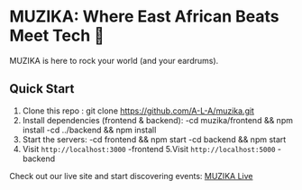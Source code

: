 # MUZIKA: Where East African Beats Meet Tech 🎵

 MUZIKA is here to rock your world (and your eardrums).

## Quick Start

1. Clone this repo : git clone https://github.com/A-L-A/muzika.git
2. Install dependencies (frontend & backend): 
-cd muzika/frontend && npm install
-cd ../backend && npm install
3. Start the servers:
-cd frontend && npm start
-cd backend && npm start
4. Visit `http://localhost:3000` -frontend
5.Visit `http://localhost:5000` -backend

Check out our live site and start discovering events: [MUZIKA Live](https://your-deployed-url-here.com)
